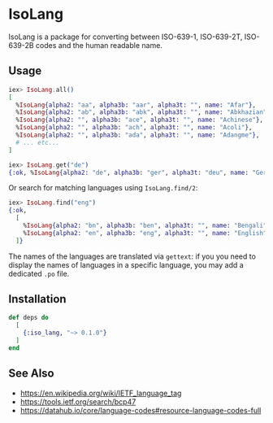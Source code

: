 # IsoLang

IsoLang is a package for converting between ISO-639-1, ISO-639-2T, ISO-639-2B codes and the human readable name.

## Usage

```elixir
iex> IsoLang.all()
[
  %IsoLang{alpha2: "aa", alpha3b: "aar", alpha3t: "", name: "Afar"},
  %IsoLang{alpha2: "ab", alpha3b: "abk", alpha3t: "", name: "Abkhazian"},
  %IsoLang{alpha2: "", alpha3b: "ace", alpha3t: "", name: "Achinese"},
  %IsoLang{alpha2: "", alpha3b: "ach", alpha3t: "", name: "Acoli"},
  %IsoLang{alpha2: "", alpha3b: "ada", alpha3t: "", name: "Adangme"},
  # ... etc...
]

iex> IsoLang.get("de")
{:ok, %IsoLang{alpha2: "de", alpha3b: "ger", alpha3t: "deu", name: "German"}}
```

Or search for matching languages using `IsoLang.find/2`:

```elixir
iex> IsoLang.find("eng")
{:ok,
  [
    %IsoLang{alpha2: "bn", alpha3b: "ben", alpha3t: "", name: "Bengali"},
    %IsoLang{alpha2: "en", alpha3b: "eng", alpha3t: "", name: "English"}
  ]}
```

The names of the languages are translated via `gettext`: if you you need to display the names of languages in a specific language, you may add a dedicated `.po` file.

## Installation

```elixir
def deps do
  [
    {:iso_lang, "~> 0.1.0"}
  ]
end
```

## See Also

- <https://en.wikipedia.org/wiki/IETF_language_tag>
- <https://tools.ietf.org/search/bcp47>
- <https://datahub.io/core/language-codes#resource-language-codes-full>
